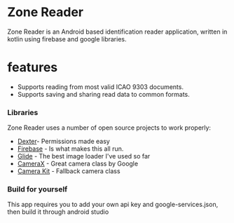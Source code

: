 # Zone Reader
Zone Reader is an Android based identification reader application, written in kotlin using firebase and google libraries.

# features
  - Supports reading from most valid ICAO 9303 documents.
  - Supports saving and sharing read data to common formats.

### Libraries
Zone Reader uses a number of open source projects to work properly:

* [Dexter](https://github.com/Karumi/Dexter/)- Permissions made easy
* [Firebase](https://firebase.google.com/) - Is what makes this all run.
* [Glide](https://github.com/bumptech/glide) - The best image loader I've used so far
* [CameraX](https://developer.android.com/jetpack/androidx/releases/camera) - Great camera class by Google
* [Camera Kit](https://github.com/CameraKit/camerakit-android) - Fallback camera class

### Build for yourself
This app requires you to add your own api key and google-services.json, then build it through android studio


